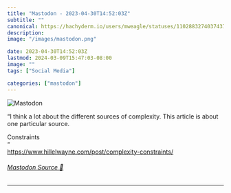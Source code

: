 ```yaml
---
title: "Mastodon - 2023-04-30T14:52:03Z"
subtitle: ""
canonical: https://hachyderm.io/users/mweagle/statuses/110288327403743741
description:
image: "/images/mastodon.png"

date: 2023-04-30T14:52:03Z
lastmod: 2024-03-09T15:47:03-08:00
image: ""
tags: ["Social Media"]

categories: ["mastodon"]
---
```

![Mastodon](/images/mastodon.png)

<p>“I think a lot about the different sources of complexity. This article is about one particular source.</p><p>Constraints<br />“<br /><a href="https://www.hillelwayne.com/post/complexity-constraints/" target="_blank" rel="nofollow noopener noreferrer" translate="no"><span class="invisible">https://www.</span><span class="ellipsis">hillelwayne.com/post/complexit</span><span class="invisible">y-constraints/</span></a></p>


###### [Mastodon Source 🐘](https://hachyderm.io/@mweagle/110288327403743741)

___
